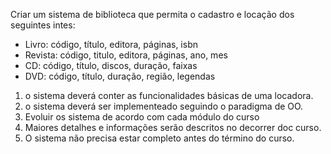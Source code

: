 Criar um sistema de biblioteca que permita o cadastro e locação dos seguintes intes:

* Livro: código, título, editora, páginas, isbn
* Revista: código, titulo, editora, páginas, ano, mes
* CD: código, título, discos, duração, faixas
* DVD: código, título, duração, região, legendas

1.  o sistema deverá conter as funcionalidades básicas de uma locadora.
2.  o sistema deverá ser implementeado seguindo o paradigma de OO.
3.  Evoluir os sistema de acordo com cada módulo do curso
4.  Maiores detalhes e informações serão descritos no decorrer doc curso.
5.  O sistema não precisa estar completo antes do término do curso.
